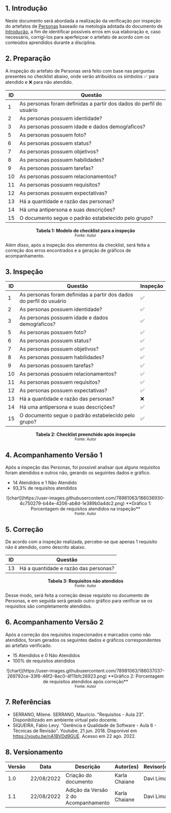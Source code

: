 ## 1. Introdução

Neste documento será abordada a realização da verificação por inspeção do artefatos de [Personas](../analise_requisitos/personas.md) baseado na metologia adotada do documento de [Introdução](introducao.md), a fim de identificar possíveis erros em sua elaboração e, caso necessário, corrigí-los para aperfeiçoar o artefato de acordo com os conteúdos aprendidos durante a disciplina.

## 2. Preparação

A inspeção do artefato de Personas será feito com base nas perguntas presentes no checklist abaixo, onde serão atribuídos os símbolos ✅ para atendido e ❌ para não atendido. 

<center>

| ID | Questão |
|--|--|
| 1 | As personas foram definidas a partir dos dados do perfil do usuário |
| 2 | As personas possuem identidade? |
| 3 | As personas possuem idade e dados demogŕaficos? |
| 5 | As personas possuem foto? |
| 6 | As personas possuem status? |
| 7 | As personas possuem objetivos? |
| 8 | As personas possuem habilidades? |
| 9 | As personas possuem tarefas? |
| 10 | As personas possuem relacionamentos? |
| 11 | As personas possuem requisitos? |
| 12 | As personas possuem expectativas? |
| 13 | Há a quantidade e razão das personas? |
| 14 | Há uma antipersona e suas descrições? |
| 15 | O documento segue o padrão estabelecido pelo grupo? |

**Tabela 1: Modelo de checklist para a inspeção** <br>
<small>Fonte: Autor</small></center>

Além disso, após a inspeção dos elementos da checklist, será feita a correção dos erros encontrados e a geração de gráficos de acompanhamento.

## 3. Inspeção
<center>

| ID | Questão | Inspeção
|--|--|--|
| 1 | As personas foram definidas a partir dos dados do perfil do usuário | ✅ |
| 2 | As personas possuem identidade? | ✅ |
| 3 | As personas possuem idade e dados demogŕaficos? | ✅ |
| 5 | As personas possuem foto? | ✅ |
| 6 | As personas possuem status? | ✅ |
| 7 | As personas possuem objetivos? | ✅ |
| 8 | As personas possuem habilidades? | ✅ |
| 9 | As personas possuem tarefas? | ✅ |
| 10 | As personas possuem relacionamentos? | ✅ |
| 11 | As personas possuem requisitos? | ✅ |
| 12 | As personas possuem expectativas? | ✅ |
| 13 | Há a quantidade e razão das personas? | ❌ |
| 14 | Há uma antipersona e suas descrições? | ✅ |
| 15 | O documento segue o padrão estabelecido pelo grupo? | ✅ |   

**Tabela 2: Checklist preenchido após inspeção** <br>
<small>Fonte: Autor</small></center>

## 4. Acompanhamento Versão 1

Após a inspeção das Personas, foi possível analisar que alguns requisitos foram atendidos e outros não, gerando os seguintes dados e gráfico.

- 14 Atendidos e 1 Não Atendido
- 93,3% de requisitos atendidos

<center>![chart](https://user-images.githubusercontent.com/78981063/186036930-4c750279-b44e-4206-ab8d-1e389b0a4dc2.png)  
**Gráfico 1: Porcentagem de requisitos atendidos na inspeção** <br>
<small>Fonte: Autor</small></center>

## 5. Correção 
De acordo com a inspeção realizada, percebe-se que apenas 1 requisito não é atendido, como descrito abaixo.
<center>

| ID | Questão |
|--|--|
| 13 | Há a quantidade e razão das personas? |

**Tabela 3: Requisitos não atendidos** <br>
<small>Fonte: Autor</small></center>

Desse modo, será feita a correção desse requisito no documento de Personas, e em seguida será gerado outro gráfico para verificar se os requisitos são completamente atendidos.

## 6. Acompanhamento Versão 2

Após a correção dos requisitos inspecionados e marcados como não atendidos, foram gerados os seguintes dados e gráficos correspondentes ao artefato verificado.

- 15 Atendidos e 0 Não Atendidos
- 100% de requisitos atendidos

<center>![chart](https://user-images.githubusercontent.com/78981063/186037037-269792ce-33f6-46f2-8ec0-4f11bfc26923.png)  
**Gráfico 2: Porcentagem de requisitos atendidos após correção** <br>
<small>Fonte: Autor</small></center>

## 7. Referências

- SERRANO, Milene. SERRANO, Maurício. "Requisitos - Aula 23". Disponibilizado em ambiente virtual pelo docente.
- SIQUEIRA, Fábio Levy. "Gerência e Qualidade de Software - Aula 6 - Técnicas de Revisão". Youtube, 21 jun. 2018. Disponível em https://youtu.be/nA1BVDd9GUE. Acesso em 22 ago. 2022. 

## 8. Versionamento
|Versão	| Data	| Descrição |	Autor(es)	| Revisor(es)|
|--------|----|-----------|-------|---------|
| 1.0 |	22/08/2022	| Criação do documento | Karla Chaiane | Davi Lima |
| 1.1 |	22/08/2022	| Adição da Versão 2 do Acompanhamento | Karla Chaiane | Davi Lima |